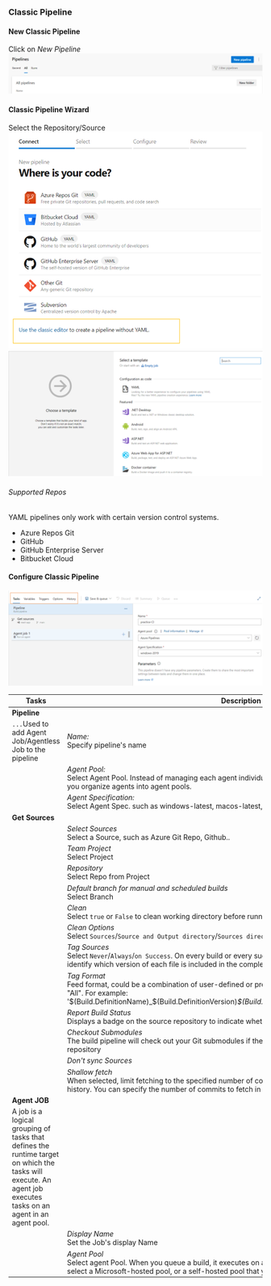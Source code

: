 ### Classic Pipeline

#### New Classic Pipeline
Click on *New Pipeline*
![az-pipeline](/az-devops/images/new-pipeline.PNG)
#### Classic Pipeline Wizard
Select the Repository/Source
![az-pipeline](/az-devops/images/pipeline-type.png)
![az-pipeline](/az-devops/images/classic-newpipeline.png)
###### Supported Repos
YAML pipelines only work with certain version control systems.
 - Azure Repos Git
 - GitHub
 - GitHub Enterprise Server
 - Bitbucket Cloud
#### Configure Classic Pipeline
![az-pipeline](/az-devops/images/classic-pipeline.png)


|Tasks| **Description** |
|-----|-------------|
|**Pipeline**| |
|`...`Used to add Agent Job/Agentless Job to the pipeline| *Name:* <br /> Specify pipeline's name|
|| *Agent Pool:* <br /> Select Agent Pool.  Instead of managing each agent individually, <br /> you organize agents into agent pools.|
|| *Agent Specification:* <br /> Select Agent Spec. such as   windows-latest, macos-latest, ubuntu-18.4 etc..|
|**Get Sources**||
|| *Select Sources*<br />Select a Source, such as Azure Git Repo, Github.. |
||*Team Project*<br /> Select Project|
||*Repository*<br /> Select Repo from Project|
||*Default branch for manual and scheduled builds*<br /> Select Branch |
||*Clean*<br /> Select `true` or `False` to clean working directory before running the build |
||*Clean Options*<br /> Select `Sources`/`Source and Output directory`/`Sources directory`/`All build Directory`|
||*Tag Sources*<br /> Select `Never`/`Always`/`on Success`. On every build or every successful build, tag your source code files to identify which version of each file is included in the completed build.|
||*Tag Format*<br /> Feed format, could be a combination of user-defined or pre-defined variables that have a scope of "All". For example: '$(Build.DefinitionName)_$(Build.DefinitionVersion)_$(Build.BuildId)_$(Build.BuildNumber)_$(My.Variable)'|
||*Report Build Status*<br />Displays a badge on the source repository to indicate whether the build succeeded or failed.|
||*Checkout Submodules*<br />The build pipeline will check out your Git submodules if they are in the same repository or in a public repository|
||*Don't sync Sources*<br />|
||*Shallow fetch*<br />When selected, limit fetching to the specified number of commits from the tip of each remote branch history. You can specify the number of commits to fetch in Fetch depth option|
|**Agent JOB**||
|A job is a logical grouping of tasks that defines the runtime target on which the tasks will execute. An agent job executes tasks on an agent in an agent pool.||
||*Display Name*<br />Set the Job's display Name |
||*Agent Pool*<br /> Select agent Pool. When you queue a build, it executes on an agent from the selected pool. You can select a Microsoft-hosted pool, or a self-hosted pool that you manage.|





